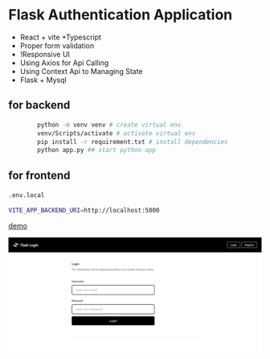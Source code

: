# Flask Authentication Application 


- React + vite +Typescript 
- Proper form validation
- !Responsive UI
- Using Axios for Api Calling
- Using Context Api to Managing State
- Flask + Mysql 


## for backend

```bash 
        python -m venv venv # create virtual env
        venv/Scripts/activate # activate virtual env
        pip install -r requirement.txt # install dependencies
        python app.py ## start python app
```

## for frontend
`.env.local`
```bash
VITE_APP_BACKEND_URI=http://localhost:5000 
```

[demo](https://coderkrishna.pythonanywhere.com/)

![alt text](image.png)
